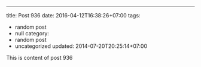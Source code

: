 ---
title: Post 936
date: 2016-04-12T16:38:26+07:00
tags:
  - random post
  - null
category:
  - random post
  - uncategorized
updated: 2014-07-20T20:25:14+07:00

This is content of post 936